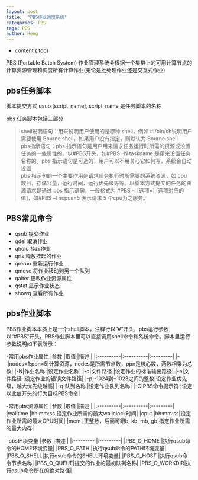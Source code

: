 ```yaml
---
layout: post
title:  "PBS作业调度系统"
categories: PBS
tags: PBS
author: Heng
---
```


* content
{:toc}

PBS (Portable Batch System) 作业管理系统会根据一个集群上的可用计算节点的计算资源管理和调度所有计算作业(无论是批处理作业还是交互式作业)<br>

## pbs任务脚本

脚本提交方式 qsub [script_name], script_name 是任务脚本的名称<br>

pbs 任务脚本包括三部分
> shell说明语句：用来说明用户使用的是哪种 shell，例如 #!/bin/sh说明用户需要使用 Bourne shell，如果用户没有指定，则默认为 Bourne shell<br>
> pbs指示语句：pbs 指示语句是用户用来请求任务运行时所需的资源或设置任务的一些属性的。以#PBS开头，如#PBS –N taskname 是用来设置任务名称的。pbs 指示语句是可选的，用户可以不用关心它如何写，系统会自动设置<br>
> pbs 指示句的一个主要作用是请求任务执行时所需要的系统资源，如 cpu 数目，存储容量，运行时间，运行优先级等等。以脚本方式提交的任务的资源请求是通过 pbs 指示语句，一般格式为 #PBS –l [选项=] [选项对应的值]，如#PBS –l ncpus=5 表示请求 5 个cpu为之服务。<br>




## PBS常见命令
- qsub    提交作业
- qdel    取消作业
- qhold   挂起作业
- qrls    释放挂起的作业
- qrerun  重新运行作业
- qmove   将作业移动到另一个队列
- qalter  更改作业资源属性
- qstat   显示作业状态
- showq   查看所有作业

## pbs作业脚本
PBS作业脚本本质上是一个shell脚本，注释行以“#”开头，pbs运行参数以“#PBS”开头。PBS作业脚本里可以直接调用shell命令和系统命令。脚本里运行参数说明如下表所示：

-常用pbs作业属性
|参数      |取值      |描述     |
|:----------|:----------|:---------|
|-l|nodes=1:ppn=5|计算资源，nodes是所需节点数，ppn是核心数，两数相乘为总数|
|-N|作业名称      |设定作业名称|
|-o|文件路径      |设定作业的标准输出路径|
|-e|文件路径      |设定作业的错误文件路径|
|-p|-1024到+1023之间的整数|设定作业优先级，越大优先级越高|
|-q|队列名称      |设定作业队列名称|
|-C|PBS命令提示符 |设定以此值开头的行为目标PBS命令|

-常用pbs资源属性
|参数      |取值      |描述     |
|:----------|:----------|:---------|
|walltime   |hh:mm:ss|设定作业所需的最大wallclock时间|
|cput       |hh:mm:ss|设定作业所需的最大CPU时间|
|mem        |正整数，后面可跟b, kb, mb, gb|指定作业所需的最大内存|

-pbs环境变量
|参数       |描述     |
|:--------- |:---------|
|PBS_O_HOME |执行qsub命令的HOME环境变量|
|PBS_O_PATH |执行qsub命令的PATH环境变量|
|PBS_O_SHELL|执行qsub命令的SHELL环境变量|
|PBS_O_HOST |执行qsub命令节点名称|
|PBS_O_QUEUE|提交的作业的最初队列名称|
|PBS_O_WORKDIR|执行qsub命令所在的绝对路径|

